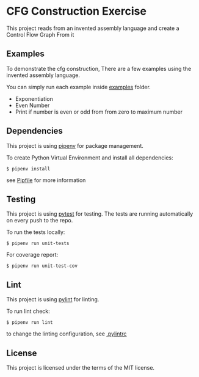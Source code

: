 # CFG Construction Exercise
This project reads from an invented assembly language and create a Control Flow Graph From it

## Examples
To demonstrate the cfg construction, There are a few examples using the invented assembly language.

You can simply run each example inside [examples](examples) folder.
- Exponentiation
- Even Number
- Print if number is even or odd from from zero to maximum number

## Dependencies
This project is using [pipenv](https://pipenv.pypa.io/en/latest/) for package management.

To create Python Virtual Environment and install all dependencies:
```commandline
$ pipenv install
```
see [Pipfile](Pipfile) for more information

## Testing
This project is using [pytest](https://docs.pytest.org/en/7.1.x/#id1) for testing.
The tests are running automatically on every push to the repo.

To run the tests locally:
```commandline
$ pipenv run unit-tests
```
For coverage report:
```commandline
$ pipenv run unit-test-cov
```
## Lint
This project is using [pylint](https://pypi.org/project/pylint/) for linting.

To run lint check:
```commandline
$ pipenv run lint
```
to change the linting configuration, see [.pylintrc](.pylintrc)

## License
This project is licensed under the terms of the MIT license.